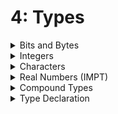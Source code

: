 # 4: Types

<details>

<summary>Bits and Bytes</summary>

* Bit&#x20;
  * Either 1 or 0
  * k bits hold 2\*\*k values
* Byte
  * 8 bits
* Since all data are represented as 1 and 0s --> programmers must specify the type of variable
  * Allows machine code to know how to interpret the bits sequence

</details>

<details>

<summary>Integers</summary>

* 8 bits represent 256 values
* If unsigned --> range is 0 - 255
* If signed --> range is -128 - 127

</details>

<details>

<summary>Characters</summary>

* ASCII
  * Uses 8 bits per character
  * Maps 127 binary sequences to common characters
* Unicode
  * Uses 32 bits per character
  * Allows for non-English characters to be represented as well

</details>

<details>

<summary>Real Numbers (IMPT)</summary>

* Uncountably many real numbers --> cannot represent all numbers in computer
* Cannot represent floating point numbers exactly on computer
  * Eg: 1.1 + 2.2 becomes 3.3000000000000003
* `int` is usually 32 bits long
  * Minimum is 16 bits
  * CPU architecture dependent
* `short` is 16 bits

</details>

<details>

<summary>Compound Types</summary>

* Consists of primitive types (integers, real numbers, characters)
* Eg: Sentence is represented by a sequence of characters
* Eg: Point is represented by a pair of real numbers

</details>

<details>

<summary>Type Declaration</summary>

* Static Typed Languages:
  * Once variable is declared with a type --> type cannot be changed
  * Eg: C
* Dynamically Typed Languages:
  * Type of variable may change depending on the value the variable is assigned to
  * Eg: Python

</details>
